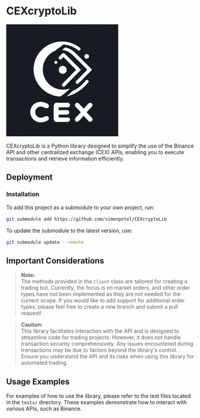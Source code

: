 # CEXcryptoLib

<img src="https://github.com/simonpotel/CEXcryptoLib/blob/916ce9f6ac090f228c21c36278dcce9632909c62/logo.jpeg" width="300" height="300" alt="CEXcryptoLib Logo">

CEXcryptoLib is a Python library designed to simplify the use of the Binance API and other centralized exchange (CEX) APIs, enabling you to execute transactions and retrieve information efficiently.

## Deployment

### Installation

To add this project as a submodule to your own project, run:

```bash
git submodule add https://github.com/simonpotel/CEXcryptoLib
```

To update the submodule to the latest version, use:

```bash
git submodule update --remote
```

## Important Considerations

> **Note:**  
> The methods provided in the `Client` class are tailored for creating a trading bot. Currently, the focus is on market orders, and other order types have not been implemented as they are not needed for the current scope. If you would like to add support for additional order types, please feel free to create a new branch and submit a pull request!

> **Caution:**  
> This library facilitates interaction with the API and is designed to streamline code for trading projects. However, it does not handle transaction security comprehensively. Any issues encountered during transactions may be due to factors beyond the library's control. Ensure you understand the API and its risks when using this library for automated trading.

## Usage Examples

For examples of how to use the library, please refer to the test files located in the `tests/` directory. These examples demonstrate how to interact with various APIs, such as Binance.
